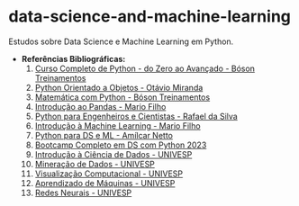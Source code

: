 # data-science-and-machine-learning
 Estudos sobre Data Science e Machine Learning em Python.
 * **Referências Bibliográficas:**
   1. [Curso Completo de Python - do Zero ao Avançado - Bóson Treinamentos](https://www.youtube.com/watch?v=-VeVq64Fgw0)
   2. [Python Orientado a Objetos - Otávio Miranda](https://www.youtube.com/playlist?list=PLbIBj8vQhvm34qAAEEH_PdL2tMG9rz-P7)
   3. [Matemática com Python - Bóson Treinamentos](https://www.youtube.com/watch?v=uONIsnjprE8&list=PLucm8g_ezqNrCFUZ3vPIKs41hveecygsm)
   4. [Introdução ao Pandas - Mario Filho](https://www.youtube.com/playlist?list=PLwnip85KhroV69lBeAoPsTnm1TlA5pSqe)
   5. [Python para Engenheiros e Cientistas - Rafael da Silva](https://www.udemy.com/course/python-para-engenheiros-e-cientistas/?kw=python+para+engenheiros&src=sac&couponCode=LETSLEARNNOWPP)
   6. [Introdução à Machine Learning - Mario Filho](https://www.youtube.com/watch?v=Fpi3DPDMDa8&list=PLwnip85KhroXnYqk_ske2o3TgnQrLbMU6)
   7. [Python para DS e ML - Amílcar Netto](https://www.amazon.com.br/Python-Para-Data-Science-Descomplicado/dp/6555203374)
   8. [Bootcamp Completo em DS com Python 2023](https://www.udemy.com/course/curso-de-data-science-bootcamp-completo-em-data-science/?kw=bootcamp+completo+data+science+2023&src=sac&couponCode=LETSLEARNNOWPP)
   9. [Introdução à Ciência de Dados - UNIVESP](https://www.youtube.com/playlist?list=PLxI8Can9yAHfsMKsLoHT5rKwOEffPgyWe)
   10. [Mineração de Dados - UNIVESP](https://www.youtube.com/playlist?list=PL1nZ-4v6j0C-x2zwXGyAWpHob3GwphIjS)
   11. [Visualização Computacional - UNIVESP](https://www.youtube.com/watch?v=xh_AwDoljwg&list=PLJciBcoAj8nPm_Rc6YCsMRpxy3RrMdMoN)
   12. [Aprendizado de Máquinas - UNIVESP](https://www.youtube.com/playlist?list=PLVYKJqnvllt_H_alEiwTW9o9T112oSP7-)
   13. [Redes Neurais - UNIVESP](https://www.youtube.com/playlist?list=PLxI8Can9yAHfB2om9dqhsrsjRAf-YJaro)
